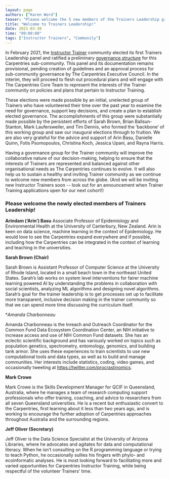 ```yaml
---
layout: page
authors: ["Karen Word"]
teaser: "Please welcome the 5 new members of the Trainers Leadership group"
title: "Welcome to Trainers Leadership!"
date: 2021-03-30
time: "09:00:00"
tags: ["Instructor Trainers", "Community"]
---
```


In February 2021, the [Instructor Trainer](https://carpentries.org/trainers/) community elected its first Trainers Leadership panel and ratified a preliminary
[governance structure](https://github.com/carpentries/trainers) for this Carpentries sub-community. This panel and its documentation remains provisional, 
pending creation of guidelines and an approval process for sub-community governance by The Carpentries Executive Council. In the interim, they will proceed
to flesh out procedural plans and will engage with The Carpentries Core Team to represent the interests of the Trainer community on policies and plans that
pertain to Instructor Training.

These elections were made possible by an initial, unelected group of Trainers who have volunteered their time over the past year to examine the need for 
governance, support key decisions, and create a plan to establish elected governance. The accomplishments of this group were substantially made possible 
by the persistent efforts of Sarah Brown, Brian Ballsun-Stanton, Mark Laufersweiler, and Tim Dennis, who formed the ‘backbone’ of this working group and 
saw our inaugural elections through to fruition. We are also very grateful for the advice and support of Arin Basu, Danielle Quinn, Fotis Psomopoulos, 
Christina Koch, Jessica Upani, and Rayna Harris.

Having a governance group for the Trainer community will improve the collaborative nature of our decision-making, helping to ensure that the interests of 
Trainers are represented and balanced against other organisational needs as The Carpentries continues to evolve. It will also help us to sustain a healthy 
and inviting Trainer community as we continue to welcome new members from across the globe. (And we will be inviting new Instructor Trainers soon -- look out 
for an announcement when Trainer Training applications open for our next cohort!)

### Please welcome the newly elected members of Trainers Leadership!

**Arindam (‘Arin’) Basu**
Associate Professor of Epidemiology and Environmental Health at the University of Canterbury, New Zealand. Arin is keen on data science, machine learning 
in the context of Epidemiology. He would love to see the Carpentries expand everywhere and if possible, including how the Carpentries can be integrated in 
the context of learning and teaching in the universities. 

**Sarah Brown (Chair)**

Sarah Brown is Assistant Professor of Computer Science at the University of Rhode Island, located in a small beach town in the northeast United States. 
Sarah’s lab works on system level interventions for fairer machine learning powered AI by understanding the problems in collaboration with social scientists, 
analyzing ML algorithms and designing novel algorithms. Sarah’s goal for the trainer leadership is to get processes set up to facilitate more transparent, 
inclusive decision making in the trainer community so that we can spend more time discussing the curriculum itself. 

**Amanda Charbonneau*

Amanda Charbonneau is the Inreach and Outreach Coordinator for the Common Fund Data Ecosystem Coordination Center, an NIH initiative to increase access and 
use of NIH Common Fund datasets. She has an eclectic scientific background and has variously worked on topics such as population genetics, spectrometry, 
entomology, genomics, and building tank armor. She uses these experiences to train scientists to use new computational tools and data types, as well as to 
build and manage communities. Her interests include statistics, coding, video games, and occasionally tweeting at https://twitter.com/procrastinomics. 

**Mark Crowe**

Mark Crowe is the Skills Development Manager for QCIF in Queensland, Australia, where he manages a team of research computing support professionals who offer
training, coaching, and advice to researchers from all seven Queensland universities. He is a recent but enthusiastic convert to the Carpentries, first 
learning about it less than two years ago, and is working to encourage the further adoption of Carpentries approaches throughout Australia and the surrounding 
regions.

**Jeff Oliver (Secretary)**

Jeff Oliver is the Data Science Specialist at the University of Arizona Libraries, where he advocates and agitates for data and computational literacy. When 
he isn’t consulting on the R programming language or trying to teach Python, he occasionally sullies his fingers with phylo- and ecoinformatic analyses. He 
is most looking forward to facilitating more and varied opportunities for Carpentries Instructor Training, while being respectful of the volunteer Trainers’ time.
